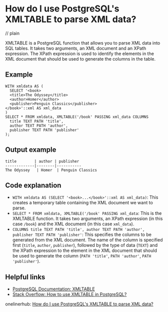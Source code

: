 # How do I use PostgreSQL's XMLTABLE to parse XML data?
// plain

XMLTABLE is a PostgreSQL function that allows you to parse XML data into SQL tables. It takes two arguments, an XML document and an XPath expression. The XPath expression is used to identify the elements in the XML document that should be used to generate the columns in the table.

## Example

```
WITH xmldata AS (
  SELECT '<book>
  <title>The Odyssey</title>
  <author>Homer</author>
  <publisher>Penguin Classics</publisher>
</book>'::xml AS xml_data
)
SELECT * FROM xmldata, XMLTABLE('/book' PASSING xml_data COLUMNS
  title TEXT PATH 'title',
  author TEXT PATH 'author',
  publisher TEXT PATH 'publisher'
);
```
## Output example

```
title        | author | publisher
-------------|--------|-----------
The Odyssey   | Homer  | Penguin Classics
```

## Code explanation

- `WITH xmldata AS (SELECT '<book>...</book>'::xml AS xml_data)`: This creates a temporary table containing the XML document we want to parse.
- `SELECT * FROM xmldata, XMLTABLE('/book' PASSING xml_data`: This is the XMLTABLE function. It takes two arguments, an XPath expression (in this case `/book`) and the XML document (in this case `xml_data`).
- `COLUMNS title TEXT PATH 'title', author TEXT PATH 'author', publisher TEXT PATH 'publisher'`: This specifies the columns to be generated from the XML document. The name of the column is specified first (`title`, `author`, `publisher`), followed by the type of data (`TEXT`) and the XPath expression to the element in the XML document that should be used to generate the column (`PATH 'title'`, `PATH 'author'`, `PATH 'publisher'`).

## Helpful links
- [PostgreSQL Documentation: XMLTABLE](https://www.postgresql.org/docs/current/xmltable.html)
- [Stack Overflow: How to use XMLTABLE in PostgreSQL?](https://stackoverflow.com/questions/55219092/how-to-use-xmltable-in-postgresql)

onelinerhub: [How do I use PostgreSQL's XMLTABLE to parse XML data?](https://onelinerhub.com/postgresql/how-do-i-use-postgresql-s-xmltable-to-parse-xml-data)